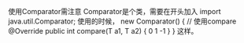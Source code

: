 使用Comparator需注意
Comparator是个类，需要在开头加入
import java.util.Comparator;
使用的时候，
new Comparator<T>() {
//  使用compare
@Override
public int compare(T a1, T a2) {
  0
  1
 -1
}
}
这样。